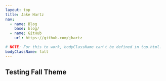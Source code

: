 ```yaml
---
layout: top
title: Jake Hartz
nav:
  - name: Blog
    base: blog/
  - name: GitHub
    url: https://github.com/jhartz

# NOTE: For this to work, bodyClassName can't be defined in top.html.
bodyClassName: fall
---
```

## Testing Fall Theme
